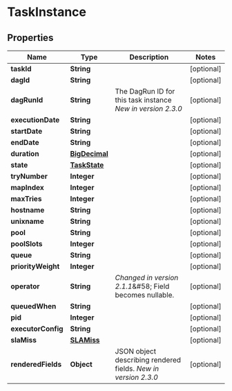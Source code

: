# TaskInstance

## Properties
| Name               | Type                            | Description                                                     | Notes      |
|--------------------|---------------------------------|-----------------------------------------------------------------|------------|
| **taskId**         | **String**                      |                                                                 | [optional] |
| **dagId**          | **String**                      |                                                                 | [optional] |
| **dagRunId**       | **String**                      | The DagRun ID for this task instance  *New in version 2.3.0*    | [optional] |
| **executionDate**  | **String**                      |                                                                 | [optional] |
| **startDate**      | **String**                      |                                                                 | [optional] |
| **endDate**        | **String**                      |                                                                 | [optional] |
| **duration**       | [**BigDecimal**](BigDecimal.md) |                                                                 | [optional] |
| **state**          | [**TaskState**](TaskState.md)   |                                                                 | [optional] |
| **tryNumber**      | **Integer**                     |                                                                 | [optional] |
| **mapIndex**       | **Integer**                     |                                                                 | [optional] |
| **maxTries**       | **Integer**                     |                                                                 | [optional] |
| **hostname**       | **String**                      |                                                                 | [optional] |
| **unixname**       | **String**                      |                                                                 | [optional] |
| **pool**           | **String**                      |                                                                 | [optional] |
| **poolSlots**      | **Integer**                     |                                                                 | [optional] |
| **queue**          | **String**                      |                                                                 | [optional] |
| **priorityWeight** | **Integer**                     |                                                                 | [optional] |
| **operator**       | **String**                      | *Changed in version 2.1.1*&amp;#58; Field becomes nullable.     | [optional] |
| **queuedWhen**     | **String**                      |                                                                 | [optional] |
| **pid**            | **Integer**                     |                                                                 | [optional] |
| **executorConfig** | **String**                      |                                                                 | [optional] |
| **slaMiss**        | [**SLAMiss**](SLAMiss.md)       |                                                                 | [optional] |
| **renderedFields** | **Object**                      | JSON object describing rendered fields.  *New in version 2.3.0* | [optional] |
